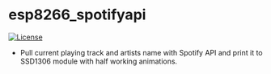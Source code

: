 # esp8266_spotifyapi
[![License](https://img.shields.io/badge/License-MIT-blue.svg)](https://opensource.org/licenses/MIT)
* Pull current playing track and artists name with Spotify API and print it to SSD1306 module with half working animations.
